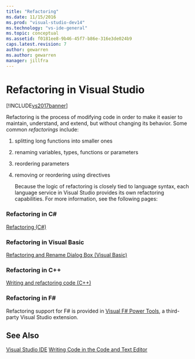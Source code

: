```yaml
---
title: "Refactoring"
ms.date: 11/15/2016
ms.prod: "visual-studio-dev14"
ms.technology: "vs-ide-general"
ms.topic: conceptual
ms.assetid: f0181ee8-9b46-45f7-b86e-316e3de024b9
caps.latest.revision: 7
author: gewarren
ms.author: gewarren
manager: jillfra
---
```

# Refactoring in Visual Studio
[!INCLUDE[vs2017banner](../includes/vs2017banner.md)]

Refactoring is the process of modifying code in order to make it easier to maintain, understand, and extend, but without changing its behavior. Some common *refactorings* include:

1. splitting long functions into smaller ones

2. renaming variables, types, functions or parameters

3. reordering parameters

4. removing or reordering using directives

   Because the logic of refactoring is closely tied to language syntax, each language service in Visual Studio provides its own refactoring capabilities. For more information, see the following pages:

### Refactoring in C\#
 [Refactoring (C#)](../csharp-ide/refactoring-csharp.md)

### Refactoring in Visual Basic
 [Refactoring and Rename Dialog Box (Visual Basic)](https://msdn.microsoft.com/library/001d2d81-9bb6-4e8e-ae3a-20c0daaa3959)

### Refactoring in C++
 [Writing and refactoring code (C++)](https://msdn.microsoft.com/library/56ffb9e9-514f-41f4-a3cf-fd9ce2daf3b6)

### Refactoring in F\#
 Refactoring support for F# is provided in [Visual F# Power Tools](https://visualstudiogallery.msdn.microsoft.com/136b942e-9f2c-4c0b-8bac-86d774189cff), a third-party Visual Studio extension.

## See Also
 [Visual Studio IDE](../ide/visual-studio-ide.md)
 [Writing Code in the Code and Text Editor](../ide/writing-code-in-the-code-and-text-editor.md)
